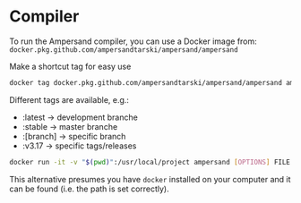 # Compiler

To run the Ampersand compiler, you can use a Docker image from: `docker.pkg.github.com/ampersandtarski/ampersand/ampersand`

Make a shortcut tag for easy use

```bash
docker tag docker.pkg.github.com/ampersandtarski/ampersand/ampersand ampersand
```

Different tags are available, e.g.:

* :latest -&gt; development branche
* :stable -&gt; master branche
* :\[branch\] -&gt; specific branch
* :v3.17 -&gt; specific tags/releases

```bash
docker run -it -v "$(pwd)":/usr/local/project ampersand [OPTIONS] FILE
```

This alternative presumes you have `docker` installed on your computer and it can be found \(i.e. the path is set correctly\).


